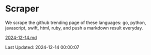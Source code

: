 # Scraper

We scrape the github trending page of these languages: go, python, javascript, swift, html, ruby, and push a markdown result everyday.

[2024-12-14.md](https://github.com/henson/Scraper/blob/master/2024-12-14.md)

Last Updated: 2024-12-14 00:00:07